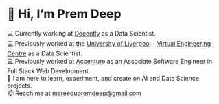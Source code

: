 # 👋 Hi, I’m Prem Deep
💻 Currently working at [Decently](https://www.decently.co.uk/) as a Data Scientist.\
💻 Previously worked at the [University of Liverpool](https://www.liverpool.ac.uk/) - [Virtual Engineering Centre](https://www.virtualengineeringcentre.com/) as a Data Scientist.\
💻 Previously worked at [Accenture](https://www.accenture.com/in-en) as an Associate Software Engineer in Full Stack Web Development.\
🌱 I am here to learn, experiment, and create on AI and Data Science projects.\
📫 Reach me at mareedupremdeep@gmail.com

<!---
Prem-Deep9/Prem-Deep9 is a ✨ special ✨ repository because its `README.md` (this file) appears on your GitHub profile.
You can click the Preview link to take a look at your changes.
--->
